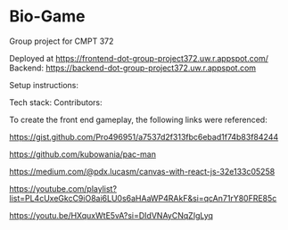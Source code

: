 # Bio-Game

Group project for CMPT 372

Deployed at https://frontend-dot-group-project372.uw.r.appspot.com/
Backend: https://backend-dot-group-project372.uw.r.appspot.com


Setup instructions:


Tech stack:
Contributors:


To create the front end gameplay, the following links were referenced:

https://gist.github.com/Pro496951/a7537d2f313fbc6ebad1f74b83f84244

https://github.com/kubowania/pac-man

https://medium.com/@pdx.lucasm/canvas-with-react-js-32e133c05258

https://youtube.com/playlist?list=PL4cUxeGkcC9iO8ai6LU0s6aHAaWP4RAkF&si=qcAn71rY80FRE85c

https://youtu.be/HXquxWtE5vA?si=DIdVNAyCNqZIgLyq
